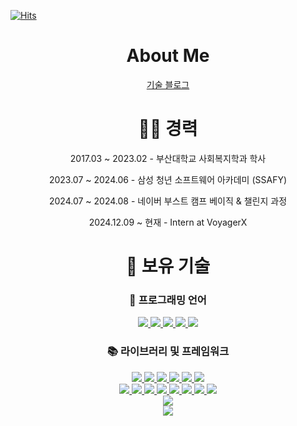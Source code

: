 [![Hits](https://hits.seeyoufarm.com/api/count/incr/badge.svg?url=https%3A%2F%2Fgithub.com%2FDohun-choi%2FTIL&count_bg=%23DC3FCE&title_bg=%23555555&icon=&icon_color=%23E7E7E7&title=Visitors&edge_flat=false)](https://hits.seeyoufarm.com)

<div align="center">

# About Me


[기술 블로그](https://curt-poem.tistory.com/)

# 🧑‍🎓 경력
2017.03 ~ 2023.02 - 부산대학교 사회복지학과 학사

2023.07 ~ 2024.06 - 삼성 청년 소프트웨어 아카데미 (SSAFY)

2024.07 ~ 2024.08 - 네이버 부스트 캠프 베이직 & 챌린지 과정

2024.12.09 ~ 현재 - Intern at VoyagerX

# 📝 보유 기술
### 💬 프로그래밍 언어
<a href="https://developer.mozilla.org/ko/docs/Web/JavaScript">
  <img src="https://img.shields.io/badge/javascript-F7DF1E?style=flat&logo=javascript&logoColor=white">
</a>
<a href="https://www.typescriptlang.org/ko/">
  <img src="https://img.shields.io/badge/typescript-3178C6?style=flat&logo=typescript&logoColor=white">
</a>
<a href="https://dart.dev/">
  <img src="https://img.shields.io/badge/dart-0175C2?style=flat&logo=dart&logoColor=white">
</a>
<a href="https://www.python.org/">
  <img src="https://img.shields.io/badge/python-3776AB?style=flat&logo=python&logoColor=white">
</a>
<a href="https://kotlinlang.org/docs/home.html">
  <img src="https://img.shields.io/badge/kotlin-7F52FF?style=flat&logo=kotlin&logoColor=white">
</a>

### 📚 라이브러리 및 프레임워크
<a href="https://ko.react.dev/">
  <img src="https://img.shields.io/badge/react-61DAFB?style=flat&logo=react&logoColor=white">
</a>
<a href="https://ko.vuejs.org/">
  <img src="https://img.shields.io/badge/vue-4FC08D?style=flat&logo=vuedotjs&logoColor=white">
</a>
<a href="https://nextjs.org/">
  <img src="https://img.shields.io/badge/next-000000?style=flat&logo=nextdotjs&logoColor=white">
</a>
<a href="https://flutter.dev/">
  <img src="https://img.shields.io/badge/flutter-02569B?style=flat&logo=flutter&logoColor=white">
</a>
<a href="https://developer.android.com/compose">
  <img src="https://img.shields.io/badge/jetpackcompose-4285F4?style=flat&logo=jetpackcompose&logoColor=white">
</a>
<a href="https://expo.dev/">
  <img src="https://img.shields.io/badge/reactnative-61DAFB?style=flat&logo=react&logoColor=white">
</a>
<br/>
<a href="https://tanstack.com/query/latest">
  <img src="https://img.shields.io/badge/tanstackquery-FF4154?style=flat&logo=reactquery&logoColor=white">
</a>
<a href="https://jestjs.io/">
  <img src="https://img.shields.io/badge/jest-C21325?style=flat&logo=jest&logoColor=white">
</a>
<a href="https://storybook.js.org/">
  <img src="https://img.shields.io/badge/storybook-FF4785?style=flat&logo=storybook&logoColor=white">
</a>
<a href="https://mswjs.io/">
  <img src="https://img.shields.io/badge/msw-FF6A33?style=flat&logo=mockserviceworker&logoColor=white">
</a>
<a href="https://ko.redux.js.org/">
  <img src="https://img.shields.io/badge/reduxtookit-764ABC?style=flat&logo=redux&logoColor=white">
</a>
<a href="https://zustand-demo.pmnd.rs/">
  <img src="https://img.shields.io/badge/zustand-000000?style=flat&logo=zustand&logoColor=white">
</a>
<a href="https://ui.shadcn.com/">
  <img src="https://img.shields.io/badge/shadcnui-000000?style=flat&logo=shadcnui&logoColor=white">
</a>
<a href="https://tailwindcss.com/">
  <img src="https://img.shields.io/badge/tailwindcss-06B6D4?style=flat&logo=tailwindcss&logoColor=white">
</a>
<br/>
<a href="https://ko.vitejs.dev/guide/">
  <img src="https://img.shields.io/badge/vite-646CFF?style=flat&logo=vite&logoColor=white">
</a>
<br/>
<a href="https://docs.djangoproject.com/ko/5.1/intro/">
  <img src="https://img.shields.io/badge/django-092E20?style=flat&logo=django&logoColor=white">
</a>

</div>
